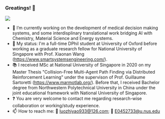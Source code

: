 ### Greatings! 👋
![](https://github-readme-stats.vercel.app/api?username=GilesLuo)
- 🔭 I’m currently working on the development of medical decision making systems, and some interdisplinary translational work bridging AI with Chemistry, Material Science and Energy systems.
- :school: My status: I'm a full-time DPhil student at University of Oxford before working as a graduate research fellow for National University of Singapore with Prof. Xiaonan Wang (https://www.smartsystemsengineering.com/). 
- :books: I received MSc at National University of Singapore in 2020 on my Master Thesis "Collision-Free Multi-Agent Path Finding via Distributed Reinforcement Learning" under the supervison of Prof. Guillaume Sartoretti (https://www.marmotlab.org/). Before that, I received Bachelor degree from Northwestern Polytechnical University in China under the joint educational framework with National University of Singapore. 
- :question: You are very welcome to contact me regarding research-wise collaboration or working/study experience. 
- 📫 How to reach me: :email: luozhiyao933@126.com; :email: E0452733@u.nus.edu

<!--
**GilesLuo/GilesLuo** is a ✨ _special_ ✨ repository because its `README.md` (this file) appears on your GitHub profile.

Here are some ideas to get you started:


- 🌱 I’m currently learning ...
- 👯 I’m looking to collaborate on ...
- 🤔 I’m looking for help with ...
- 💬 Ask me about ...

- 😄 Pronouns: ...
- ⚡ Fun fact: ...
-->
